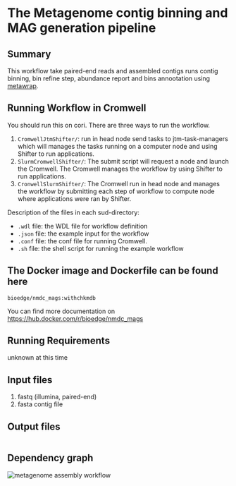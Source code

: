 # The Metagenome contig binning and MAG generation pipeline

## Summary
This workflow take paired-end reads and assembled contigs runs contig binning, bin refine step, abundance report and bins annootation using [metawrap](https://github.com/bxlab/metaWRAP).

## Running Workflow in Cromwell
You should run this on cori. There are three ways to run the workflow.
1. `CromwellJtmShifter/`: run in head node send tasks to jtm-task-managers which will manages the tasks running on a computer node and using Shifter to run applications.
2. `SlurmCromwellShifter/`: The submit script will request a node and launch the Cromwell.  The Cromwell manages the workflow by using Shifter to run applications. 
3. `CronwellSlurmShifter/`: The Cromwell run in head node and manages the workflow by submitting each step of workflow to compute node where applications were ran by Shifter.

Description of the files in each sud-directory:
 - `.wdl` file: the WDL file for workflow definition
 - `.json` file: the example input for the workflow
 - `.conf` file: the conf file for running Cromwell.
 - `.sh` file: the shell script for running the example workflow

## The Docker image and Dockerfile can be found here

```
bioedge/nmdc_mags:withchkmdb
```

You can find more documentation on https://hub.docker.com/r/bioedge/nmdc_mags

## Running Requirements
unknown at this time

## Input files
  1. fastq (illumina, paired-end)
  2. fasta contig file

## Output files
```
```

## Dependency graph
![metagenome assembly workflow](pipeline.png)
